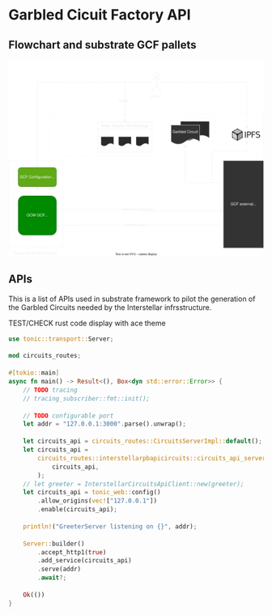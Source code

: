 # Garbled Cicuit Factory API


## Flowchart and  substrate GCF pallets

![FC GCF pallets](./fig/GCF-Substrate.svg)





## APIs
This is a list of APIs used in substrate framework to pilot the generation of the Garbled Circuits needed by the Interstellar infrsstructure.





TEST/CHECK rust code display with ace theme
```rust
use tonic::transport::Server;

mod circuits_routes;

#[tokio::main]
async fn main() -> Result<(), Box<dyn std::error::Error>> {
    // TODO tracing
    // tracing_subscriber::fmt::init();

    // TODO configurable port
    let addr = "127.0.0.1:3000".parse().unwrap();

    let circuits_api = circuits_routes::CircuitsServerImpl::default();
    let circuits_api =
        circuits_routes::interstellarpbapicircuits::circuits_api_server::CircuitsApiServer::new(
            circuits_api,
        );
    // let greeter = InterstellarCircuitsApiClient::new(greeter);
    let circuits_api = tonic_web::config()
        .allow_origins(vec!["127.0.0.1"])
        .enable(circuits_api);

    println!("GreeterServer listening on {}", addr);

    Server::builder()
        .accept_http1(true)
        .add_service(circuits_api)
        .serve(addr)
        .await?;

    Ok(())
}
```